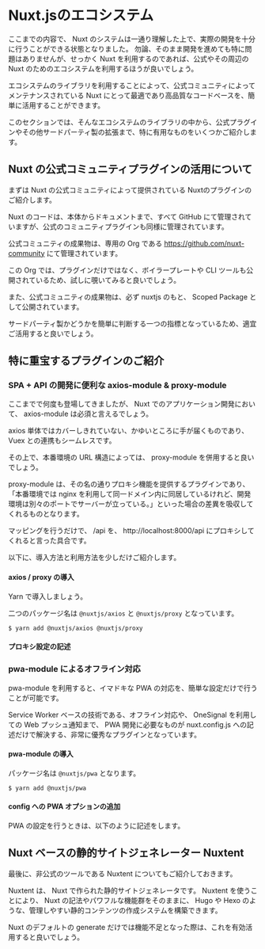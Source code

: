 # Nuxt.jsのエコシステム

ここまでの内容で、 Nuxt のシステムは一通り理解した上で、実際の開発を十分に行うことができる状態となりました。
勿論、そのまま開発を進めても特に問題はありませんが、せっかく Nuxt を利用するのであれば、公式やその周辺の Nuxt のためのエコシステムを利用するほうが良いでしょう。

エコシステムのライブラリを利用することによって、公式コミュニティによってメンテナンスされている Nuxt にとって最適であり高品質なコードベースを、簡単に活用することができます。

このセクションでは、そんなエコシステムのライブラリの中から、公式プラグインやその他サードパーティ製の拡張まで、特に有用なものをいくつかご紹介します。

## Nuxt の公式コミュニティプラグインの活用について

まずは Nuxt の公式コミュニティによって提供されている Nuxtのプラグインのご紹介します。

Nuxt のコードは、本体からドキュメントまで、すべて GitHub にて管理されていますが、公式のコミュニティプラグインも同様に管理されています。

公式コミュニティの成果物は、専用の Org である https://github.com/nuxt-community にて管理されています。

この Org では、プラグインだけではなく、ボイラープレートや CLI ツールも公開されているため、試しに覗いてみると良いでしょう。

また、公式コミュニティの成果物は、必ず  nuxtjs のもと、 Scoped Package として公開されています。

サードパーティ製かどうかを簡単に判断する一つの指標となっているため、適宜ご活用すると良いでしょう。

## 特に重宝するプラグインのご紹介

### SPA + API の開発に便利な axios-module & proxy-module

ここまでで何度も登場してきましたが、 Nuxt でのアプリケーション開発において、 axios-module は必須と言えるでしょう。

axios 単体ではカバーしきれていない、かゆいところに手が届くものであり、 Vuex との連携もシームレスです。

その上で、本番環境の URL 構造によっては、 proxy-module を併用すると良いでしょう。

proxy-module は、その名の通りプロキシ機能を提供するプラグインであり、「本番環境では nginx を利用して同一ドメイン内に同居しているけれど、開発環境は別々のポートでサーバーが立っている。」といった場合の差異を吸収してくれるものとなります。

マッピングを行うだけで、 /api を、 http://localhost:8000/api にプロキシしてくれると言った具合です。

以下に、導入方法と利用方法を少しだけご紹介します。

#### axios / proxy の導入

Yarn で導入しましょう。

二つのパッケージ名は `@nuxtjs/axios` と `@nuxtjs/proxy` となっています。

```
$ yarn add @nuxtjs/axios @nuxtjs/proxy
```

#### プロキシ設定の記述

###  pwa-module によるオフライン対応

pwa-module を利用すると、イマドキな PWA の対応を、簡単な設定だけで行うことが可能です。

Service Worker ベースの技術である、オフライン対応や、 OneSignal を利用しての Web プッシュ通知まで、 PWA 開発に必要なものが nuxt.config.js への記述だけで解決する、非常に優秀なプラグインとなっています。

#### pwa-module の導入

パッケージ名は `@nuxtjs/pwa` となります。

```
$ yarn add @nuxtjs/pwa
```

#### config への PWA オプションの追加

PWA の設定を行うときは、以下のように記述をします。

## Nuxt ベースの静的サイトジェネレーター Nuxtent

最後に、非公式のツールである Nuxtent についてもご紹介しておきます。

Nuxtent は、 Nuxt で作られた静的サイトジェネレータです。  Nuxtent を使うことにより、 Nuxt の記法やパワフルな機能群をそのままに、 Hugo や Hexo のような、管理しやすい静的コンテンツの作成システムを構築できます。

Nuxt のデフォルトの generate だけでは機能不足となった際は、これを有効活用すると良いでしょう。

